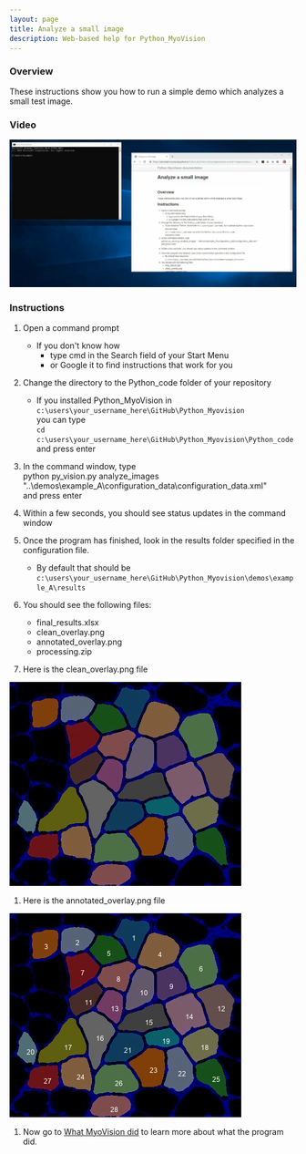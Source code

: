 ```yaml
---
layout: page
title: Analyze a small image
description: Web-based help for Python_MyoVision
---
```


### Overview

These instructions show you how to run a simple demo which analyzes a small test image.

### Video

[![Video tutorial hosted on UKy GoogleDrive](video_screenshot.png)](https://drive.google.com/a/g.uky.edu/file/d/1O8lf0orA2FP_IiMHnhaWM6Rc2TfCbjtL/view?usp=sharing)

### Instructions

1. Open a command prompt
   + If you don't know how
     + type cmd in the Search field of your Start Menu
     + or Google it to find instructions that work for you


1. Change the directory to the Python_code folder of your repository
   + If you installed Python_MyoVision in `c:\users\your_username_here\GitHub\Python_Myovision`  
you can type  
`cd c:\users\your_username_here\GitHub\Python_Myovision\Python_code`  
and press enter


1. In the command window, type  
python py_vision.py analyze_images "..\demos\example_A\configuration_data\configuration_data.xml"  
and press enter

1. Within a few seconds, you should see status updates in the command window

1. Once the program has finished, look in the results folder specified in the configuration file.
   + By default that should be  
`c:\users\your_username_here\GitHub\Python_Myovision\demos\example_A\results`  


1. You should see the following files:
   + final_results.xlsx
   + clean_overlay.png
   + annotated_overlay.png
   + processing.zip


1. Here is the clean_overlay.png file  

![clean_overlay.png](clean_overlay.png)

1. Here is the annotated_overlay.png file  

![annotated_overlay.png](annotated_overlay.png)

1. Now go to [What MyoVision did](../what-myovision-did/what-myovision-did.html) to learn more about what the program did.

